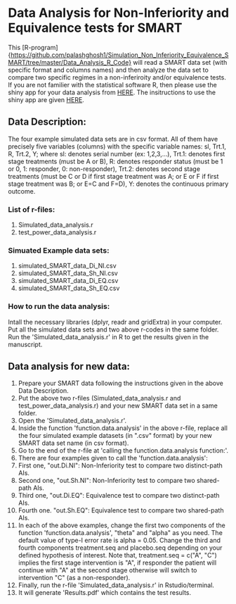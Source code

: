 # Data Analysis for Non-Inferiority and Equivalence tests for SMART

This [R-program]{https://github.com/palashghosh1/Simulation_Non_Inferiority_Equivalence_SMART/tree/master/Data_Analysis_R_Code} will read a SMART data set (with specific format and columns names) and then analyze the data set to compare two specific regimes in a non-inferiroity and/or equivalence tests. If you are not familier with the statistical software R, then please use the shiny app for your data analysis from [HERE](https://palash.shinyapps.io/NI_EQ/). The insitructions to use the shiny app are given [HERE](https://github.com/palashghosh1/Simulation_Non_Inferiority_Equivalence_SMART/blob/master/How_to_use_the_Shiny_App.md).


## Data Description:

The four example simulated data sets are in csv format. All of them have precisely five variables (columns) with the specific variable names: sl, Trt.1, R, Trt.2, Y; where sl: denotes serial number (ex: 1,2,3,...), Trt.1: denotes first stage treatments (must be A or B), R: denotes responder status (must be 1 or 0, 1: responder, 0: non-responder), Trt.2: denotes second stage treatments (must be C or D if first stage treatment was A; or E or F if first stage treatment was B; or E=C and F=D), Y: denotes the continuous primary outcome. 

### List of r-files:

1. Simulated_data_analysis.r
2. test_power_data_analysis.r

### Simuated Example data sets:

1. simulated_SMART_data_Di_NI.csv
2. simulated_SMART_data_Sh_NI.csv
3. simulated_SMART_data_Di_EQ.csv
4. simulated_SMART_data_Sh_EQ.csv


### How to run the data analysis:
Intall the necessary libraries (dplyr, readr and gridExtra) in your computer. Put all the simulated data sets and two above r-codes in the same folder. Run the 'Simulated_data_analysis.r' in R to get the results given in the manuscript.


## Data analysis for new data:

1. Prepare your SMART data following the instructions given in the above Data Description.
2. Put the above two r-files (Simulated_data_analysis.r and test_power_data_analysis.r) and your new SMART data set in a same folder.
3. Open the 'Simulated_data_analysis.r'.
4. Inside the function 'function.data.analysis' in the above r-file, replace all the four simulated example datasets (in ".csv" format) by your new SMART data set name (in csv format).
5. Go to the end of the r-file at 'calling the function.data.analysis function:'. 
6. There are four examples given to call the 'function.data.analysis': 
7. First one, "out.Di.NI": Non-Inferiority test to compare two distinct-path AIs. 
8. Second one, "out.Sh.NI": Non-Inferiority test to compare two shared-path AIs. 
9. Third one, "out.Di.EQ": Equivalence test to compare two distinct-path AIs. 
10. Fourth one. "out.Sh.EQ": Equivalence test to compare two shared-path AIs. 
11. In each of the above examples, change the first two components of the function 'function.data.analysis', "theta" and "alpha" as you need. The default value of type-I error rate is alpha = 0.05. Change the third and fourth components treatment.seq and placebo.seq depending on your defined hypothesis of interest. Note that, treatment.seq = c("A", "C") implies the first stage intervention is "A", if responder the patient will continue with "A" at the second stage otherwise will switch to intervention "C" (as a non-responder). 
12. Finally, run the r-file 'Simulated_data_analysis.r' in Rstudio/terminal.
13. It will generate 'Results.pdf' which contains the test results. 


